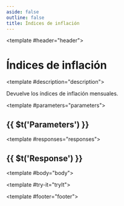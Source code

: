 ```yaml
---
aside: false
outline: false
title: Índices de inflación
---
```


<script setup>
import { useRoute, useData } from 'vitepress'

const route = useRoute()

const { isDark } = useData()
</script>

<Path method="GET" id="get-finanzas-indices-inflacion">

<template #header="header">

# Índices de inflación

</template>

<template #description="description">

Devuelve los índices de inflación mensuales.

<!--@include: ./parts/get-finanzas-indices-inflacion-description-after.md -->

</template>

<template #parameters="parameters">

## {{ $t('Parameters') }}

<Parameters operation-id="get-finanzas-indices-inflacion" :parameters="parameters.parameters" />

</template>

<template #responses="responses">

## {{ $t('Response') }}

<Responses :responses="responses.responses" :schema="responses.schema" :responseType="responses.responseType" :isDark="isDark">

<template #body="body">

<ResponseBody :schema="body.schema" :responseType="body.responseType" />

</template>

</Responses>

</template>

<template #try-it="tryIt">

<TryWithVariables :operation-id="tryIt.operationId" :method="tryIt.method" :path="tryIt.path" :baseUrl="tryIt.baseUrl" :isDark="isDark" />

</template>

<template #footer="footer">

<OAFooter />

<!--@include: ./parts/get-finanzas-indices-inflacion-footer.md -->

</template>

</Path>

